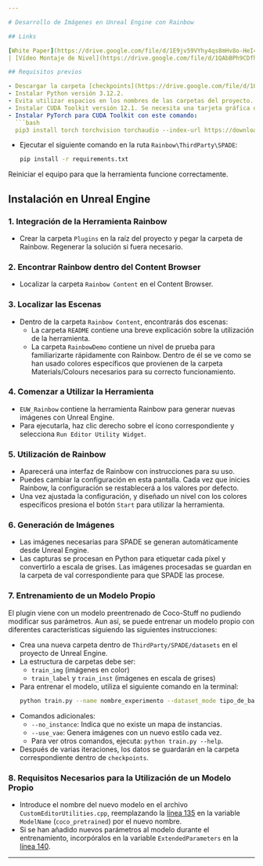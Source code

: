 ```yaml
---

# Desarrollo de Imágenes en Unreal Engine con Rainbow

## Links

[White Paper](https://drive.google.com/file/d/1E9jv59VYhy4qs8mHv8o-HeI4r1JOpu1U/view?usp=sharing)
| [Vídeo Montaje de Nivel](https://drive.google.com/file/d/1QAbBPh9CDfhfyvENhxLZtvx63t0MB06s/view?usp=sharing)

## Requisitos previos

- Descargar la carpeta [checkpoints](https://drive.google.com/file/d/1Okuu0E1V8kQvh3qahbdzmERG39Q8rOhP/view?usp=sharing), descomprimirla y colocarla en la ruta `Rainbow\ThirdParty\SPADE`
- Instalar Python versión 3.12.2.
- Evita utilizar espacios en los nombres de las carpetas del proyecto.
- Instalar CUDA Toolkit versión 12.1. Se necesita una tarjeta gráfica de NVIDIA.
- Instalar PyTorch para CUDA Toolkit con este comando:
  ```bash
  pip3 install torch torchvision torchaudio --index-url https://download.pytorch.org/whl/cu121
  ```
- Ejecutar el siguiente comando en la ruta `Rainbow\ThirdParty\SPADE`:
  ```bash
  pip install -r requirements.txt
  ```
Reiniciar el equipo para que la herramienta funcione correctamente.

## Instalación en Unreal Engine

### 1. Integración de la Herramienta Rainbow

- Crear la carpeta `Plugins` en la raíz del proyecto y pegar la carpeta de Rainbow. Regenerar la solución si fuera necesario.

### 2. Encontrar Rainbow dentro del Content Browser

- Localizar la carpeta `Rainbow Content` en el Content Browser.

### 3. Localizar las Escenas

- Dentro de la carpeta `Rainbow Content`, encontrarás dos escenas:
  - La carpeta `README` contiene una breve explicación sobre la utilización de la herramienta.
  - La carpeta `RainbowDemo` contiene un nivel de prueba para familiarizarte rápidamente con Rainbow. Dentro de él se ve como se han usado colores específicos que provienen de la carpeta Materials/Colours necesarios para su correcto funcionamiento.

### 4. Comenzar a Utilizar la Herramienta

- `EUW_Rainbow` contiene la herramienta Rainbow para generar nuevas imágenes con Unreal Engine.
- Para ejecutarla, haz clic derecho sobre el ícono correspondiente y selecciona `Run Editor Utility Widget`.

### 5. Utilización de Rainbow

- Aparecerá una interfaz de Rainbow con instrucciones para su uso.
- Puedes cambiar la configuración en esta pantalla. Cada vez que inicies Rainbow, la configuración se restablecerá a los valores por defecto.
- Una vez ajustada la configuración, y diseñado un nivel con los colores específicos presiona el botón `Start` para utilizar la herramienta.

### 6. Generación de Imágenes

- Las imágenes necesarias para SPADE se generan automáticamente desde Unreal Engine.
- Las capturas se procesan en Python para etiquetar cada píxel y convertirlo a escala de grises. Las imágenes procesadas se guardan en la carpeta de val correspondiente para que SPADE las procese.

### 7. Entrenamiento de un Modelo Propio
El plugin viene con un modelo preentrenado de Coco-Stuff no pudiendo modificar sus parámetros. Aun así, se puede entrenar un modelo propio con diferentes características siguiendo las siguientes instrucciones:
- Crea una nueva carpeta dentro de `ThirdParty/SPADE/datasets` en el proyecto de Unreal Engine.
- La estructura de carpetas debe ser:
  - `train_img` (imágenes en color)
  - `train_label` y `train_inst` (imágenes en escala de grises)
- Para entrenar el modelo, utiliza el siguiente comando en la terminal:
  ```bash
  python train.py --name nombre_experimento --dataset_mode tipo_de_base_de_datos --dataroot datasets/nombre_carpeta_imagenes
  ```
- Comandos adicionales:
  - `--no_instance`: Indica que no existe un mapa de instancias.
  - `--use_vae`: Genera imágenes con un nuevo estilo cada vez.
  - Para ver otros comandos, ejecuta: `python train.py --help`.
- Después de varias iteraciones, los datos se guardarán en la carpeta correspondiente dentro de `checkpoints`.

### 8. Requisitos Necesarios para la Utilización de un Modelo Propio

- Introduce el nombre del nuevo modelo en el archivo `CustomEditorUtilities.cpp`, reemplazando la [línea 135](https://github.com/barreirodev/RainbowPlugin/blob/main/Rainbow/Source/RainbowEditor/Private/CustomEditorUtilities.cpp#L135) en la variable `ModelName` (`coco_pretrained`) por el nuevo nombre.
- Si se han añadido nuevos parámetros al modelo durante el entrenamiento, incorpóralos en la variable `ExtendedParameters` en la [línea 140](https://github.com/barreirodev/RainbowPlugin/blob/main/Rainbow/Source/RainbowEditor/Private/CustomEditorUtilities.cpp#L140).
  
--- 
```

